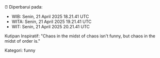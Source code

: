 ⏰ Diperbarui pada:
- WIB: Senin, 21 April 2025 18.21.41 UTC
- WITA: Senin, 21 April 2025 19.21.41 UTC
- WIT: Senin, 21 April 2025 20.21.41 UTC

Kutipan Inspiratif:
"Chaos in the midst of chaos isn't funny, but chaos in the midst of order is."


Kategori: funny

